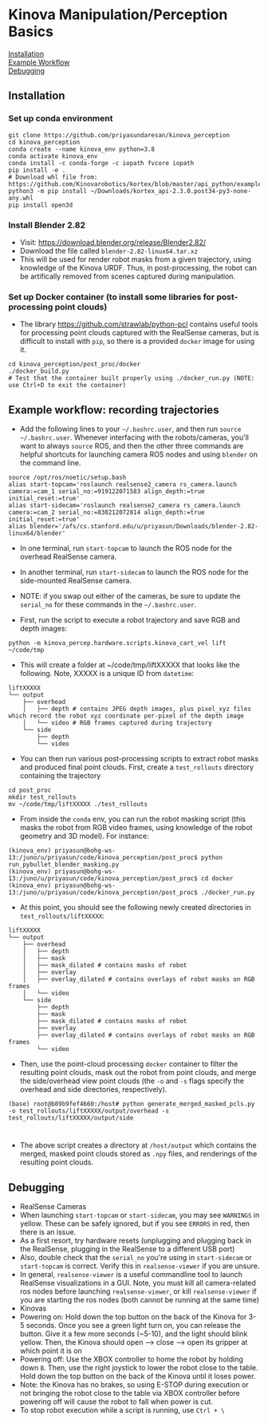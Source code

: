 # Kinova Manipulation/Perception Basics

[Installation](#install)<br />
[Example Workflow](#workflow)<br />
[Debugging](#debugging)<br />

<a name="install"></a>
## Installation
### Set up conda environment
```
git clone https://github.com/priyasundaresan/kinova_perception
cd kinova_perception
conda create --name kinova_env python=3.8
conda activate kinova_env
conda install -c conda-forge -c iopath fvcore iopath
pip install -e .
# Download whl file from: https://github.com/Kinovarobotics/kortex/blob/master/api_python/examples/readme.md
python3 -m pip install ~/Downloads/kortex_api-2.3.0.post34-py3-none-any.whl 
pip install open3d
```

### Install Blender 2.82
* Visit: https://download.blender.org/release/Blender2.82/ 
* Download the file called `blender-2.82-linux64.tar.xz`
* This will be used for render robot masks from a given trajectory, using knowledge of the Kinova URDF. Thus, in post-processing, the robot can be artifically removed from scenes captured during manipulation.

### Set up Docker container (to install some libraries for post-processing point clouds)
* The library https://github.com/strawlab/python-pcl contains useful tools for processing point clouds captured with the RealSense cameras, but is difficult to install with `pip`, so there is a provided `docker` image for using it. 
```
cd kinova_perception/post_proc/docker
./docker_build.py
# Test that the container built properly using ./docker_run.py (NOTE: use Ctrl+D to exit the container)
```
<a name="workflow"></a>
## Example workflow: recording trajectories
* Add the following lines to your `~/.bashrc.user`, and then run `source ~/.bashrc.user`. Whenever interfacing with the robots/cameras, you'll want to always `source` ROS, and then the other three commands are helpful shortcuts for launching camera ROS nodes and using `blender` on the command line.
```
source /opt/ros/noetic/setup.bash
alias start-topcam='roslaunch realsense2_camera rs_camera.launch camera:=cam_1 serial_no:=919122071583 align_depth:=true initial_reset:=true'
alias start-sidecam='roslaunch realsense2_camera rs_camera.launch camera:=cam_2 serial_no:=838212072814 align_depth:=true initial_reset:=true'
alias blender='/afs/cs.stanford.edu/u/priyasun/Downloads/blender-2.82-linux64/blender'
```
* In one terminal, run `start-topcam` to launch the ROS node for the overhead RealSense camera.
* In another terminal, run `start-sidecam` to launch the ROS node for the side-mounted RealSense camera.
* NOTE: if you swap out either of the cameras, be sure to update the `serial_no` for these commands in the `~/.bashrc.user`. 

* First, run the script to execute a robot trajectory and save RGB and depth images:
```
python -m kinova_percep.hardware.scripts.kinova_cart_vel lift ~/code/tmp
```
* This will create a folder at ~/code/tmp/liftXXXXX that looks like the following. Note, XXXXX is a unique ID from `datetime`:
```
liftXXXXX
└── output
    ├── overhead
    │   ├── depth # contains JPEG depth images, plus pixel_xyz files which record the robot xyz coordinate per-pixel of the depth image
    │   └── video # RGB frames captured during trajectory
    └── side
        ├── depth
        └── video
```
* You can then run various post-processing scripts to extract robot masks and produced final point clouds. First, create a `test_rollouts` directory containing the trajectory
```
cd post_proc
mkdir test_rollouts
mv ~/code/tmp/liftXXXXX ./test_rollouts
```
* From inside the `conda` env, you can run the robot masking script (this masks the robot from RGB video frames, using knowledge of the robot geometry and 3D model). For instance:
```
(kinova_env) priyasun@bohg-ws-13:/juno/u/priyasun/code/kinova_perception/post_proc$ python run_pybullet_blender_masking.py
(kinova_env) priyasun@bohg-ws-13:/juno/u/priyasun/code/kinova_perception/post_proc$ cd docker
(kinova_env) priyasun@bohg-ws-13:/juno/u/priyasun/code/kinova_perception/post_proc$ ./docker_run.py
```
* At this point, you should see the following newly created directories in `test_rollouts/liftXXXXX`:
```
liftXXXXX
└── output
    ├── overhead
    │   ├── depth
    │   ├── mask
    │   ├── mask_dilated # contains masks of robot
    │   ├── overlay
    │   ├── overlay_dilated # contains overlays of robot masks on RGB frames
    │   └── video
    └── side
        ├── depth
        ├── mask
        ├── mask_dilated # contains masks of robot
        ├── overlay
        ├── overlay_dilated # contains overlays of robot masks on RGB frames
        └── video
```
* Then, use the point-cloud processing `docker` container to filter the resulting point clouds, mask out the robot from point clouds, and merge the side/overhead view point clouds (the `-o` and `-s` flags specify the overhead and side directories, respectively).
```
(base) root@b89b9fef4660:/host# python generate_merged_masked_pcls.py -o test_rollouts/liftXXXXX/output/overhead -s test_rollouts/liftXXXXX/output/side
```
#
* The above script creates a directory at `/host/output` which contains the merged, masked point clouds stored as `.npy` files, and renderings of the resulting point clouds.

<a name="install"></a>
## Debugging
* RealSense Cameras
 * When launching `start-topcam` or `start-sidecam`, you may see `WARNINGS` in yellow. These can be safely ignored, but if you see `ERRORS` in red, then there is an issue. 
 * As a first resort, try hardware resets (unplugging and plugging back in the RealSense, plugging in the RealSense to a different USB port)
 * Also, double check that the `serial_no` you're using in `start-sidecam` or `start-topcam` is correct. Verify this in `realsense-viewer` if you are unsure.
 * In general, `realsense-viewer` is a useful commandline tool to launch RealSense visualizations in a GUI. Note, you must kill all camera-related ros nodes before launching `realsense-viewer`, or kill `realsense-viewer` if you are starting the ros nodes (both cannot be running at the same time)
* Kinovas
 * Powering on: Hold down the top button on the back of the Kinova for 3-5 seconds. Once you see a green light turn on, you can release the button. Give it a few more seconds (~5-10), and the light should blink yellow. Then, the Kinova should open --> close --> open its gripper at which point it is on
 * Powering off: Use the XBOX controller to home the robot by holding down `B`. Then, use the right joystick to lower the robot close to the table. Hold down the top button on the back of the Kinova until it loses power. 
 * Note: the Kinova has no brakes, so using E-STOP during execution or not bringing the robot close to the table via XBOX controller before powering off will cause the robot to fall when power is cut. 
 * To stop robot execution while a script is running, use `Ctrl + \`
